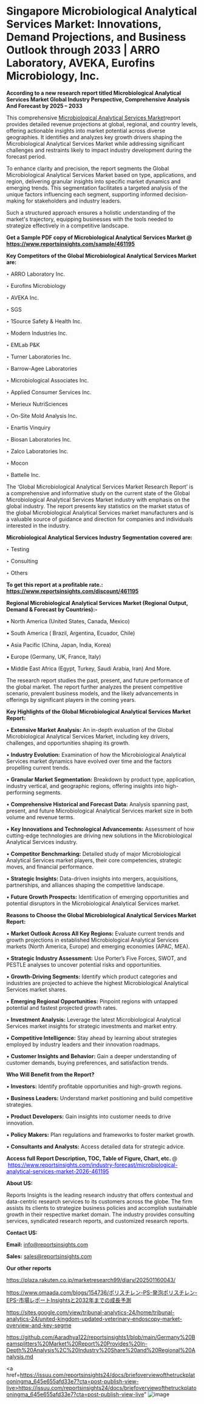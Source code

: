 # Singapore Microbiological Analytical Services Market: Innovations, Demand Projections, and Business Outlook through 2033 | ARRO Laboratory, AVEKA, Eurofins Microbiology, Inc.

<strong>According to a new research report titled Microbiological Analytical Services Market Global Industry Perspective, Comprehensive Analysis And Forecast by 2025 – 2033</strong>

This comprehensive <a href=https://www.reportsinsights.com/sample/461195>Microbiological Analytical Services Market</a>report provides detailed revenue projections at global, regional, and country levels, offering actionable insights into market potential across diverse geographies. It identifies and analyzes key growth drivers shaping the Microbiological Analytical Services Market while addressing significant challenges and restraints likely to impact industry development during the forecast period.

To enhance clarity and precision, the report segments the Global Microbiological Analytical Services Market based on type, applications, and region, delivering granular insights into specific market dynamics and emerging trends. This segmentation facilitates a targeted analysis of the unique factors influencing each segment, supporting informed decision-making for stakeholders and industry leaders.

Such a structured approach ensures a holistic understanding of the market's trajectory, equipping businesses with the tools needed to strategize effectively in a competitive landscape.

<strong>Get a Sample PDF copy of Microbiological Analytical Services Market </strong><strong>@<a href=https://www.reportsinsights.com/sample/461195 style=color:#0000ff;> https://www.reportsinsights.com/sample/461195</a></strong></font>

<strong>Key Competitors of the Global Microbiological Analytical Services Market are:</strong>

‣ ARRO Laboratory Inc.

‣ Eurofins Microbiology

‣ AVEKA Inc.

‣ SGS

‣ 1Source Safety & Health Inc.

‣ Modern Industries Inc.

‣ EMLab P&K

‣ Turner Laboratories Inc.

‣ Barrow-Agee Laboratories

‣ Microbiological Associates Inc.

‣ Applied Consumer Services Inc.

‣ Merieux NutriSciences

‣ On-Site Mold Analysis Inc.

‣ Enartis Vinquiry

‣ Biosan Laboratories Inc.

‣ Zalco Laboratories Inc.

‣ Mocon

‣ Battelle Inc.

The ‘Global Microbiological Analytical Services Market Research Report’ is a comprehensive and informative study on the current state of the Global Microbiological Analytical Services Market industry with emphasis on the global industry. The report presents key statistics on the market status of the global Microbiological Analytical Services market manufacturers and is a valuable source of guidance and direction for companies and individuals interested in the industry.

<strong>Microbiological Analytical Services Industry Segmentation covered are:</strong>

‣ Testing

‣ Consulting

‣ Others

<strong>To get this report at a profitable rate.: <a href=https://www.reportsinsights.com/discount/461195 style=color:#0000ff;>https://www.reportsinsights.com/discount/461195</a></strong></font>

<strong>Regional Microbiological Analytical Services Market (Regional Output, Demand &amp; Forecast by Countries):-</strong>

• North America (United States, Canada, Mexico)

• South America ( Brazil, Argentina, Ecuador, Chile)

• Asia Pacific (China, Japan, India, Korea)

• Europe (Germany, UK, France, Italy)

• Middle East Africa (Egypt, Turkey, Saudi Arabia, Iran) And More.

The research report studies the past, present, and future performance of the global market. The report further analyzes the present competitive scenario, prevalent business models, and the likely advancements in offerings by significant players in the coming years.

<strong>Key Highlights of the Global Microbiological Analytical Services Market Report:</strong>

• <strong>Extensive Market Analysis:</strong> An in-depth evaluation of the Global Microbiological Analytical Services Market, including key drivers, challenges, and opportunities shaping its growth.

• <strong>Industry Evolution:</strong> Examination of how the Microbiological Analytical Services market dynamics have evolved over time and the factors propelling current trends.

• <strong>Granular Market Segmentation:</strong> Breakdown by product type, application, industry vertical, and geographic regions, offering insights into high-performing segments.

• <strong>Comprehensive Historical and Forecast Data:</strong> Analysis spanning past, present, and future Microbiological Analytical Services market size in both volume and revenue terms.

• <strong>Key Innovations and Technological Advancements:</strong> Assessment of how cutting-edge technologies are driving new solutions in the Microbiological Analytical Services industry.

• <strong>Competitor Benchmarking:</strong> Detailed study of major Microbiological Analytical Services market players, their core competencies, strategic moves, and financial performance.

• <strong>Strategic Insights:</strong> Data-driven insights into mergers, acquisitions, partnerships, and alliances shaping the competitive landscape.

• <strong>Future Growth Prospects:</strong> Identification of emerging opportunities and potential disruptors in the Microbiological Analytical Services market.

<strong>Reasons to Choose the Global Microbiological Analytical Services Market Report:</strong>

• <strong>Market Outlook Across All Key Regions:</strong> Evaluate current trends and growth projections in established Microbiological Analytical Services markets (North America, Europe) and emerging economies (APAC, MEA).

• <strong>Strategic Industry Assessment:</strong> Use Porter’s Five Forces, SWOT, and PESTLE analyses to uncover potential risks and opportunities.

• <strong>Growth-Driving Segments:</strong> Identify which product categories and industries are projected to achieve the highest Microbiological Analytical Services market shares.

• <strong>Emerging Regional Opportunities:</strong> Pinpoint regions with untapped potential and fastest projected growth rates.

• <strong>Investment Analysis:</strong> Leverage the latest Microbiological Analytical Services market insights for strategic investments and market entry.

• <strong>Competitive Intelligence:</strong> Stay ahead by learning about strategies employed by industry leaders and their innovation roadmaps.

• <strong>Customer Insights and Behavior:</strong> Gain a deeper understanding of customer demands, buying preferences, and satisfaction trends.

<strong>Who Will Benefit from the Report?</strong>

• <strong>Investors:</strong> Identify profitable opportunities and high-growth regions.

• <strong>Business Leaders:</strong> Understand market positioning and build competitive strategies.

• <strong>Product Developers:</strong> Gain insights into customer needs to drive innovation.

• <strong>Policy Makers:</strong> Plan regulations and frameworks to foster market growth.

• <strong>Consultants and Analysts:</strong> Access detailed data for strategic advice.
</ul>
<strong>Access full Report Description, TOC, Table of Figure, Chart, etc. </strong>@  <a href=https://www.reportsinsights.com/industry-forecast/microbiological-analytical-services-market-2026-461195 style=color:#0000ff;>https://www.reportsinsights.com/industry-forecast/microbiological-analytical-services-market-2026-461195</a></font>

<strong><strong>About US</strong>:</strong>

Reports Insights is the leading research industry that offers contextual and data-centric research services to its customers across the globe. The firm assists its clients to strategize business policies and accomplish sustainable growth in their respective market domain. The industry provides consulting services, syndicated research reports, and customized research reports.

<strong>Contact US:</strong>

<p class=""""><b>Email:</b> <a href=mailto:info@reportsinsights.com>info@reportsinsights.com</a></p>
<p class=""""><b>Sales:</b> <a href=mailto:sales@reportsinsights.com>sales@reportsinsights.com</a></p>

<strong>Our other reports</strong>

<a href=https://plaza.rakuten.co.jp/marketresearch99/diary/202501160043/>https://plaza.rakuten.co.jp/marketresearch99/diary/202501160043/</a>

<a href=https://www.omaada.com/blogs/154736/ポリスチレン-PS-発泡ポリスチレン-EPS-市場レポートInsightsと2032年までの成長予測>https://www.omaada.com/blogs/154736/ポリスチレン-PS-発泡ポリスチレン-EPS-市場レポートInsightsと2032年までの成長予測</a>

<a href=https://sites.google.com/view/tribunal-analytics-24/home/tribunal-analytics-24/united-kingdom-updated-veterinary-endoscopy-market-overview-and-key-segme>https://sites.google.com/view/tribunal-analytics-24/home/tribunal-analytics-24/united-kingdom-updated-veterinary-endoscopy-market-overview-and-key-segme</a>

<a href=https://github.com/Aaradhya122/reportsinsights1/blob/main/Germany%20Beamsplitters%20Market%20Report%20Provides%20In-Depth%20Analysis%2C%20Industry%20Share%20and%20Regional%20Analysis.md>https://github.com/Aaradhya122/reportsinsights1/blob/main/Germany%20Beamsplitters%20Market%20Report%20Provides%20In-Depth%20Analysis%2C%20Industry%20Share%20and%20Regional%20Analysis.md</a>

<a href=https://issuu.com/reportsinsights24/docs/briefoverviewofthetruckplatooningma_645e655afd33e7?cta=post-publish-view-live>https://issuu.com/reportsinsights24/docs/briefoverviewofthetruckplatooningma_645e655afd33e7?cta=post-publish-view-live</a>"
![image](https://github.com/user-attachments/assets/5456b8c4-d82d-46ea-873a-d174787497c2)
